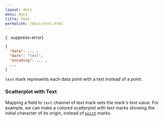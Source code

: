 ```yaml
---
layout: docs
menu: docs
title: Text
permalink: /docs/text.html
---
```


{: .suppress-error}
```json
{
  "data": ... ,
  "mark": "text",
  "encoding": ... ,
  ...
}
```

`text` mark represents each data point with a text instead of a point.

### Scatterplot with Text

Mapping a field to `text` channel of text mark sets the mark's text value. For example, we can make a colored scatterplot with text marks showing the initial character of its origin, instead of [`point`](point.html#color) marks.

<span class="vl-example" data-name="text_scatter_colored"></span>

<!--
### Text Table Heatmap
__TODO__
-->
